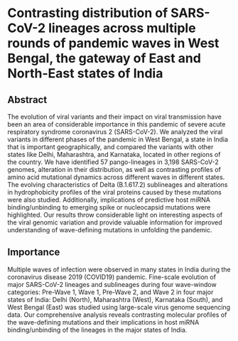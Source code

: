 # Contrasting distribution of SARS-CoV-2 lineages across multiple rounds of pandemic waves in West Bengal, the gateway of East and North-East states of India

## Abstract
The evolution of viral variants and their impact on viral transmission have been an area of considerable importance in this pandemic of severe acute respiratory syndrome coronavirus 2 (SARS-CoV-2). We analyzed the viral variants in different phases of the pandemic in West Bengal, a state in India that is important geographically, and compared the variants with other states like Delhi, Maharashtra, and Karnataka, located in other regions of the country. We have identified 57 pango-lineages in 3,198 SARS-CoV-2 genomes, alteration in their distribution, as well as contrasting profiles of amino acid mutational dynamics across different waves in different states. The evolving characteristics of Delta (B.1.617.2) sublineages and alterations in hydrophobicity profiles of the viral proteins caused by these mutations were also studied. Additionally, implications of predictive host miRNA binding/unbinding to emerging spike or nucleocapsid mutations were highlighted. Our results throw considerable light on interesting aspects of the viral genomic variation and provide valuable information for improved understanding of wave-defining mutations in unfolding the pandemic.

## Importance
Multiple waves of infection were observed in many states in India during the coronavirus disease 2019 (COVID19) pandemic. Fine-scale evolution of major SARS-CoV-2 lineages and sublineages during four wave-window categories: Pre-Wave 1, Wave 1, Pre-Wave 2, and Wave 2 in four major states of India: Delhi (North), Maharashtra (West), Karnataka (South), and West Bengal (East) was studied using large-scale virus genome sequencing data. Our comprehensive analysis reveals contrasting molecular profiles of the wave-defining mutations and their implications in host miRNA binding/unbinding of the lineages in the major states of India.
